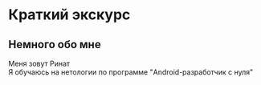 # Краткий экскурс

## Немного обо мне

Меня зовут Ринат\
Я обучаюсь на нетологии по программе "Android-разработчик с нуля"

